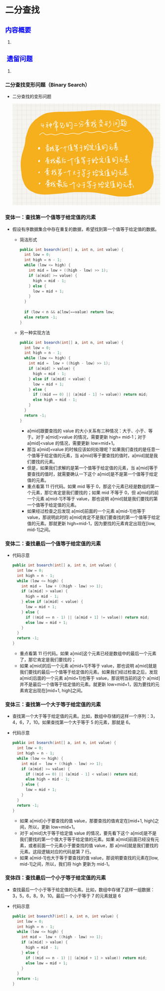 # 二分查找

## <font color = blue>内容概要</font>

1. 

   


## <font color = blue> 遗留问题</font>

1. 



### 二分查找变形问题（Binary Search）

+ 二分查找的变形问题

  ![](2.jpg)



### 变体一：查找第一个值等于给定值的元素

+ 假设有序数据集合中存在重复的数据，希望找到第一个值等于给定值的数据。

  + 简洁形式

    ```java
    public int bsearch(int[] a, int n, int value) {
      int low = 0;
      int high = n - 1;
      while (low <= high) {
        int mid = low + ((high - low) >> 1);
        if (a[mid] >= value) {
          high = mid - 1;
        } else {
          low = mid + 1;
        }
      }
    
      if (low < n && a[low]==value) return low;
      else return -1;
    }
    ```

  + 另一种实现方法

    ```java
    public int bsearch(int[] a, int n, int value) {
      int low = 0;
      int high = n - 1;
      while (low <= high) {
        int mid =  low + ((high - low) >> 1);
        if (a[mid] > value) {
          high = mid - 1;
        } else if (a[mid] < value) {
          low = mid + 1;
        } else {
          if ((mid == 0) || (a[mid - 1] != value)) return mid;
          else high = mid - 1;
        }
      }
      return -1;
    }
    ```

    + a[mid]跟要查找的 value 的大小关系有三种情况：大于、小于、等于。对于 a[mid]>value 的情况，需要更新 high= mid-1；对于 a[mid]<value 的情况，需要更新 low=mid+1。
    + 那当 a[mid]=value 的时候应该如何处理呢？如果我们查找的是任意一个值等于给定值的元素，当 a[mid]等于要查找的值时，a[mid]就是我们要找的元素。
    + 但是，如果我们求解的是第一个值等于给定值的元素，当 a[mid]等于要查找的值时，就需要确认一下这个 a[mid]是不是第一个值等于给定值的元素。
    + 重点看第 11 行代码。如果 mid 等于 0，那这个元素已经是数组的第一个元素，那它肯定是我们要找的；如果 mid 不等于 0，但 a[mid]的前一个元素 a[mid-1]不等于 value，那也说明 a[mid]就是我们要找的第一个值等于给定值的元素。
    + 如果经过检查之后发现 a[mid]前面的一个元素 a[mid-1]也等于 value，那说明此时的 a[mid]肯定不是我们要查找的第一个值等于给定值的元素。那就更新 high=mid-1，因为要找的元素肯定出现在[low, mid-1]之间。



### 变体二：查找最后一个值等于给定值的元素

+ 代码示意

  ```java
  public int bsearch(int[] a, int n, int value) {
    int low = 0;
    int high = n - 1;
    while (low <= high) {
      int mid =  low + ((high - low) >> 1);
      if (a[mid] > value) {
        high = mid - 1;
      } else if (a[mid] < value) {
        low = mid + 1;
      } else {
        if ((mid == n - 1) || (a[mid + 1] != value)) return mid;
        else low = mid + 1;
      }
    }
    return -1;
  }
  ```

  + 重点看第 11 行代码。如果 a[mid]这个元素已经是数组中的最后一个元素了，那它肯定是我们要找的；
  + 如果 a[mid]的后一个元素 a[mid+1]不等于 value，那也说明 a[mid]就是我们要找的最后一个值等于给定值的元素。如果我们经过检查之后，发现 a[mid]后面的一个元素 a[mid+1]也等于 value，那说明当前的这个 a[mid]并不是最后一个值等于给定值的元素。就更新 low=mid+1，因为要找的元素肯定出现在[mid+1, high]之间。



### 变体三：查找第一个大于等于给定值的元素

+ 查找第一个大于等于给定值的元素。比如，数组中存储的这样一个序列：3，4，6，7，10。如果查找第一个大于等于 5 的元素，那就是 6。

+ 代码示意

  ```java
  public int bsearch(int[] a, int n, int value) {
    int low = 0;
    int high = n - 1;
    while (low <= high) {
      int mid =  low + ((high - low) >> 1);
      if (a[mid] >= value) {
        if ((mid == 0) || (a[mid - 1] < value)) return mid;
        else high = mid - 1;
      } else {
        low = mid + 1;
      }
    }
    return -1;
  }
  ```

  + 如果 a[mid]小于要查找的值 value，那要查找的值肯定在[mid+1, high]之间，所以，更新 low=mid+1。
  + 对于 a[mid]大于等于给定值 value 的情况，要先看下这个 a[mid]是不是我们要找的第一个值大于等于给定值的元素。如果 a[mid]前面已经没有元素，或者前面一个元素小于要查找的值 value，那 a[mid]就是我们要找的元素。这段逻辑对应的代码是第 7 行。
  + 如果 a[mid-1]也大于等于要查找的值 value，那说明要查找的元素在[low, mid-1]之间，所以，我们将 high 更新为 mid-1。



### 变体四：查找最后一个小于等于给定值的元素

+ 查找最后一个小于等于给定值的元素。比如，数组中存储了这样一组数据：3，5，6，8，9，10。最后一个小于等于 7 的元素就是 6

+ 代码示意

  ```java
  public int bsearch7(int[] a, int n, int value) {
    int low = 0;
    int high = n - 1;
    while (low <= high) {
      int mid =  low + ((high - low) >> 1);
      if (a[mid] > value) {
        high = mid - 1;
      } else {
        if ((mid == n - 1) || (a[mid + 1] > value)) return mid;
        else low = mid + 1;
      }
    }
    return -1;
  }
  ```

  
















